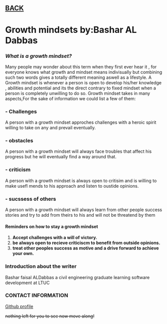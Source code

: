 ## **[BACK](https://bashar48.github.io/Learning-Journal/)**



# **Growth mindsets by:Bashar AL Dabbas**


### ***What is a growth mindset?*** 
Many people may wonder about this term when they first ever hear it , for everyone knows what growth and mindset means indivisually but combining such two words gives a totally different meaning aswell as a lifestyle. A Growth mindset is whenever a person is open to develop his/her knowledge , abilities and potential and its the direct contrary to fixed mindset when a person is completely unwilling to do so. Growth mindset takes in many aspects,For the sake of information we could list a few of them:


### - **Challenges**
A person with a growth mindset approches challenges with a heroic spirit willing to take on any and prevail eventually.


### - **obstacles**
 A person with a growth mindset will always face troubles that affect his progress but he will eventually find a way around that.



### - **criticism**
A person with a growth mindset is always open to critisim and is willing to make usefl mends to his approach and listen to oustide opinions.


### - **sucssess of others**
A person with a growth mindset will always learn from other people success stories and try to add from theirs to his and will not be threatend by them


#### Reminders on how to stay a growth mindset
1. **Accept challenges with a will of victory.**
2. **be always open to recieve criticiscm to benefit from outside opinions.**
3. **treat other peoples success as motive and a drive forward to achieve your own.**



### Introduction about the writer
Bashar faisal ALDabbas a civil engineering graduate learning software development at LTUC


### CONTACT INFORMATION
[Github profile](https://github.com/Bashar48)







 ~~nothing left for you to see now  move along!~~ 
